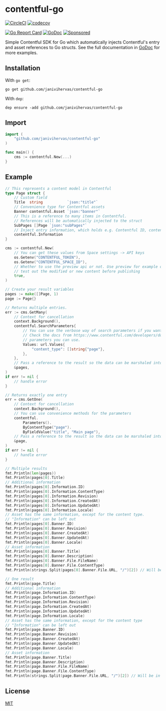# contentful-go

[![CircleCI](https://circleci.com/gh/janivihervas/contentful-go.svg?style=svg)](https://circleci.com/gh/janivihervas/contentful-go)
[![codecov](https://codecov.io/gh/janivihervas/contentful-go/branch/master/graph/badge.svg)](https://codecov.io/gh/janivihervas/contentful-go)

[![Go Report Card](https://goreportcard.com/badge/github.com/janivihervas/contentful-go)](https://goreportcard.com/report/github.com/janivihervas/contentful-go)
[![GoDoc](https://godoc.org/github.com/janivihervas/contentful-go?status.svg)](https://godoc.org/github.com/janivihervas/contentful-go)
[![Sponsored](https://img.shields.io/badge/chilicorn-sponsored-brightgreen.svg?logo=data%3Aimage%2Fpng%3Bbase64%2CiVBORw0KGgoAAAANSUhEUgAAAA4AAAAPCAMAAADjyg5GAAABqlBMVEUAAAAzmTM3pEn%2FSTGhVSY4ZD43STdOXk5lSGAyhz41iz8xkz2HUCWFFhTFFRUzZDvbIB00Zzoyfj9zlHY0ZzmMfY0ydT0zjj92l3qjeR3dNSkoZp4ykEAzjT8ylUBlgj0yiT0ymECkwKjWqAyjuqcghpUykD%2BUQCKoQyAHb%2BgylkAyl0EynkEzmkA0mUA3mj86oUg7oUo8n0k%2FS%2Bw%2Fo0xBnE5BpU9Br0ZKo1ZLmFZOjEhesGljuzllqW50tH14aS14qm17mX9%2Bx4GAgUCEx02JySqOvpSXvI%2BYvp2orqmpzeGrQh%2Bsr6yssa2ttK6v0bKxMBy01bm4zLu5yry7yb29x77BzMPCxsLEzMXFxsXGx8fI3PLJ08vKysrKy8rL2s3MzczOH8LR0dHW19bX19fZ2dna2trc3Nzd3d3d3t3f39%2FgtZTg4ODi4uLj4%2BPlGxLl5eXm5ubnRzPn5%2Bfo6Ojp6enqfmzq6urr6%2Bvt7e3t7u3uDwvugwbu7u7v6Obv8fDz8%2FP09PT2igP29vb4%2BPj6y376%2Bu%2F7%2Bfv9%2Ff39%2Fv3%2BkAH%2FAwf%2FtwD%2F9wCyh1KfAAAAKXRSTlMABQ4VGykqLjVCTVNgdXuHj5Kaq62vt77ExNPX2%2Bju8vX6%2Bvr7%2FP7%2B%2FiiUMfUAAADTSURBVAjXBcFRTsIwHAfgX%2FtvOyjdYDUsRkFjTIwkPvjiOTyX9%2FAIJt7BF570BopEdHOOstHS%2BX0s439RGwnfuB5gSFOZAgDqjQOBivtGkCc7j%2B2e8XNzefWSu%2BsZUD1QfoTq0y6mZsUSvIkRoGYnHu6Yc63pDCjiSNE2kYLdCUAWVmK4zsxzO%2BQQFxNs5b479NHXopkbWX9U3PAwWAVSY%2FpZf1udQ7rfUpQ1CzurDPpwo16Ff2cMWjuFHX9qCV0Y0Ok4Jvh63IABUNnktl%2B6sgP%2BARIxSrT%2FMhLlAAAAAElFTkSuQmCC)](http://spiceprogram.org/oss-sponsorship)


Simple Contentful SDK for Go which automatically injects Contentful's entry and asset references to Go structs. See the full documentation in [GoDoc](https://godoc.org/github.com/janivihervas/contentful-go) for more examples.

## Installation

With `go get`:
```
go get github.com/janivihervas/contentful-go
```

With `dep`:
```
dep ensure -add github.com/janivihervas/contentful-go
```

## Import

```go
import (
	"github.com/janivihervas/contentful-go"
)

func main() {
	cms := contentful.New(...)
}
```

## Example

```go
// This represents a content model in Contentful
type Page struct {
	// Custom field
	Title  string           `json:"title"`
	// Convenience type for Contentful assets
	Banner contentful.Asset `json:"banner"`
	// This is a reference to many items in Contentful.
	// References will be automatically injected to the struct
	SubPages []Page `json:"subPages"`
	// Inject entry information, which holds e.g. Contentful ID, content type etc
	contentful.Information
}

cms := contentful.New(
	// You can get these values from Space settings -> API keys
	os.Getenv("CONTENTFUL_TOKEN"),
	os.Getenv("CONTENTFUL_SPACE_ID"),
	// Whether to use the preview api or not. Use preview for example on development environment, so you can safely
	// test out the modified or new content before publishing
	true,
)

// Create your result variables
pages := make([]Page, 1)
page := Page{}

// Returns multiple entries.
err := cms.GetMany(
	// Context for cancellation
	context.Background(),
	contentful.SearchParameters{
		// You can use the verbose way of search parameters if you want. See below for convenience functions.
		// Check the docs from https://www.contentful.com/developers/docs/references/content-delivery-api for all the
		// parameters you can use.
		Values: url.Values{
			"content_type": []string{"page"},
		},
	},
	// Pass a reference to the result so the data can be marshaled into it.
	&pages,
)
if err != nil {
	// handle error
}

// Returns exactly one entry
err = cms.GetOne(
	// Context for cancellation
	context.Background(),
	// You can use convenience methods for the parameters
	contentful.
		Parameters().
		ByContentType("page").
		ByFieldValue("title", "Main page"),
	// Pass a reference to the result so the data can be marshaled into it.
	&page,
)
if err != nil {
	// handle error
}

// Multiple results
fmt.Println(len(pages))
fmt.Println(pages[0].Title)
// Additional information
fmt.Println(pages[0].Information.ID)
fmt.Println(pages[0].Information.ContentType)
fmt.Println(pages[0].Information.Revision)
fmt.Println(pages[0].Information.CreatedAt)
fmt.Println(pages[0].Information.UpdatedAt)
fmt.Println(pages[0].Information.Locale)
// Asset has the same information, except for the content type.
// "Information" can be left out
fmt.Println(pages[0].Banner.ID)
fmt.Println(pages[0].Banner.Revision)
fmt.Println(pages[0].Banner.CreatedAt)
fmt.Println(pages[0].Banner.UpdatedAt)
fmt.Println(pages[0].Banner.Locale)
// Asset information
fmt.Println(pages[0].Banner.Title)
fmt.Println(pages[0].Banner.Description)
fmt.Println(pages[0].Banner.File.FileName)
fmt.Println(pages[0].Banner.File.ContentType)
fmt.Println(strings.Split(pages[0].Banner.File.URL, "/")[2]) // Will be in the form of "//images.contentful.com/space.id/asset-id/some-id/orange.png"

// One result
fmt.Println(page.Title)
// Additional information
fmt.Println(page.Information.ID)
fmt.Println(page.Information.ContentType)
fmt.Println(page.Information.Revision)
fmt.Println(page.Information.CreatedAt)
fmt.Println(page.Information.UpdatedAt)
fmt.Println(page.Information.Locale)
// Asset has the same information, except for the content type
// "Information" can be left out
fmt.Println(page.Banner.ID)
fmt.Println(page.Banner.Revision)
fmt.Println(page.Banner.CreatedAt)
fmt.Println(page.Banner.UpdatedAt)
fmt.Println(page.Banner.Locale)
// Asset information
fmt.Println(page.Banner.Title)
fmt.Println(page.Banner.Description)
fmt.Println(page.Banner.File.FileName)
fmt.Println(page.Banner.File.ContentType)
fmt.Println(strings.Split(page.Banner.File.URL, "/")[2]) // Will be in the form of "//images.contentful.com/space.id/asset-id/some-id/orange.png"
```

## License

[MIT](LICENSE)
